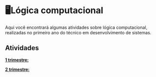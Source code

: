 
# 🖥️Lógica computacional

Aqui você encontrará algumas atividades sobre lógica computacional, realizadas no primeiro ano do técnico em desenvolvimento de sistemas.


## Atividades


 [__1 trimestre:__](https://github.com/cemeterydriiver/portfolioDS/tree/main/2Ano/logicaComputacional/1Trimestre)

 [__2 trimestre:__](https://github.com/cemeterydriiver/portfolioDS/tree/main/2Ano/logicaComputacional/2Trimestre)






